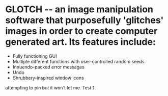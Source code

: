 # GLOTCH -- an image manipulation software that purposefully 'glitches' images in order to create computer generated art. Its features include:

* Fully functioning GUI
* Multiple different functions with user-controlled random seeds
* Innuendo-packed error messages
* Undo
* Shrubbery-inspired window icons


attempting to pin but it won't let me. Test 1
